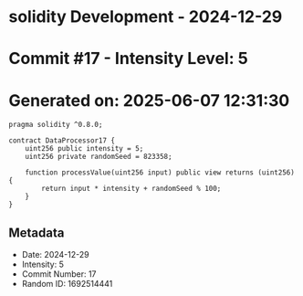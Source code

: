 ﻿# solidity Development - 2024-12-29
# Commit #17 - Intensity Level: 5
# Generated on: 2025-06-07 12:31:30
```solidity
pragma solidity ^0.8.0;

contract DataProcessor17 {
    uint256 public intensity = 5;
    uint256 private randomSeed = 823358;

    function processValue(uint256 input) public view returns (uint256) {
        return input * intensity + randomSeed % 100;
    }
}
```
## Metadata
- Date: 2024-12-29
- Intensity: 5
- Commit Number: 17
- Random ID: 1692514441
